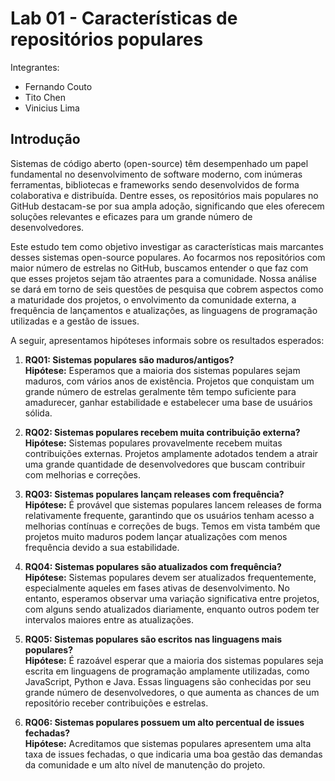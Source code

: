 # Lab 01 - Características de repositórios populares

Integrantes:

- Fernando Couto
- Tito Chen
- Vinicius Lima

## Introdução

Sistemas de código aberto (open-source) têm desempenhado um papel fundamental no desenvolvimento de software moderno, com inúmeras ferramentas, bibliotecas e frameworks sendo desenvolvidos de forma colaborativa e distribuída. Dentre esses, os repositórios mais populares no GitHub destacam-se por sua ampla adoção, significando que eles oferecem soluções relevantes e eficazes para um grande número de desenvolvedores.

Este estudo tem como objetivo investigar as características mais marcantes desses sistemas open-source populares. Ao focarmos nos repositórios com maior número de estrelas no GitHub, buscamos entender o que faz com que esses projetos sejam tão atraentes para a comunidade. Nossa análise se dará em torno de seis questões de pesquisa que cobrem aspectos como a maturidade dos projetos, o envolvimento da comunidade externa, a frequência de lançamentos e atualizações, as linguagens de programação utilizadas e a gestão de issues.

A seguir, apresentamos hipóteses informais sobre os resultados esperados:

1. **RQ01: Sistemas populares são maduros/antigos?**  
   **Hipótese:** Esperamos que a maioria dos sistemas populares sejam maduros, com vários anos de existência. Projetos que conquistam um grande número de estrelas geralmente têm tempo suficiente para amadurecer, ganhar estabilidade e estabelecer uma base de usuários sólida.

2. **RQ02: Sistemas populares recebem muita contribuição externa?**  
   **Hipótese:** Sistemas populares provavelmente recebem muitas contribuições externas. Projetos amplamente adotados tendem a atrair uma grande quantidade de desenvolvedores que buscam contribuir com melhorias e correções.

3. **RQ03: Sistemas populares lançam releases com frequência?**  
   **Hipótese:** É provável que sistemas populares lancem releases de forma relativamente frequente, garantindo que os usuários tenham acesso a melhorias contínuas e correções de bugs. Temos em vista também que projetos muito maduros podem lançar atualizações com menos frequência devido a sua estabilidade.

4. **RQ04: Sistemas populares são atualizados com frequência?**  
   **Hipótese:** Sistemas populares devem ser atualizados frequentemente, especialmente aqueles em fases ativas de desenvolvimento. No entanto, esperamos observar uma variação significativa entre projetos, com alguns sendo atualizados diariamente, enquanto outros podem ter intervalos maiores entre as atualizações.

5. **RQ05: Sistemas populares são escritos nas linguagens mais populares?**  
   **Hipótese:** É razoável esperar que a maioria dos sistemas populares seja escrita em linguagens de programação amplamente utilizadas, como JavaScript, Python e Java. Essas linguagens são conhecidas por seu grande número de desenvolvedores, o que aumenta as chances de um repositório receber contribuições e estrelas.

6. **RQ06: Sistemas populares possuem um alto percentual de issues fechadas?**  
   **Hipótese:** Acreditamos que sistemas populares apresentem uma alta taxa de issues fechadas, o que indicaria uma boa gestão das demandas da comunidade e um alto nível de manutenção do projeto.
